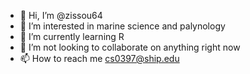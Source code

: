 - 👋 Hi, I’m @zissou64
- 👀 I’m interested in marine science and palynology
- 🌱 I’m currently learning R
- 💞️ I’m not looking to collaborate on anything right now
- 📫 How to reach me cs0397@ship.edu

<!---
zissou64/zissou64 is a ✨ special ✨ repository because its `README.md` (this file) appears on your GitHub profile.
You can click the Preview link to take a look at your changes.
--->

